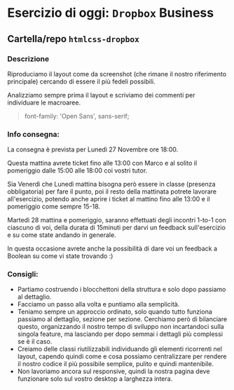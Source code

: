# Esercizio di oggi: `Dropbox` Business

## Cartella/repo ```htmlcss-dropbox```

### Descrizione
Riproduciamo il layout come da screenshot (che rimane il nostro riferimento principale) cercando di essere il più fedeli possibili.

Analizziamo sempre prima il layout e scriviamo dei commenti per individuare le macroaree.

> font-family: 'Open Sans', sans-serif;

### Info consegna:
La consegna è prevista per Lunedì 27 Novembre ore 18:00.

Questa mattina avrete ticket fino alle 13:00 con Marco e al solito il pomeriggio dalle 15:00 alle 18:00 coi vostri tutor.

Sia Venerdì che Lunedì mattina bisogna però essere in classe (presenza obbligatoria) per fare il punto, poi il resto della mattinata potrete lavorare all'esercizio, potendo anche aprire i ticket al mattino fino alle 13:00 e il pomeriggio come sempre 15-18.

Martedì 28 mattina e pomeriggio, saranno effettuati degli incontri 1-to-1 con ciascuno di voi, della durata di 15minuti per darvi un feedback sull'esercizio e su come state andando in generale.

In questa occasione avrete anche la possibilità di dare voi un feedback a Boolean su come vi state trovando :)

### Consigli:

- Partiamo costruendo i blocchettoni della struttura e solo dopo passiamo al dettaglio.
- Facciamo un passo alla volta e puntiamo alla semplicità.
- Teniamo sempre un approccio ordinato, solo quando tutto funziona passiamo al dettaglio, sezione per sezione. Cerchiamo però di bilanciare questo, organizzando il nostro tempo di sviluppo non incartandoci sulla singola feature, ma lasciando per dopo semmai i dettagli più complessi se è il caso.
- Creiamo delle classi riutilizzabili individuando gli elementi ricorrenti nel layout, capendo quindi come e cosa possiamo centralizzare per rendere il nostro codice il più possibile semplice, pulito e quindi mantenibile.
- Non lavoriamo ancora sul responsive, quindi la nostra pagina deve funzionare solo sul vostro desktop a larghezza intera.